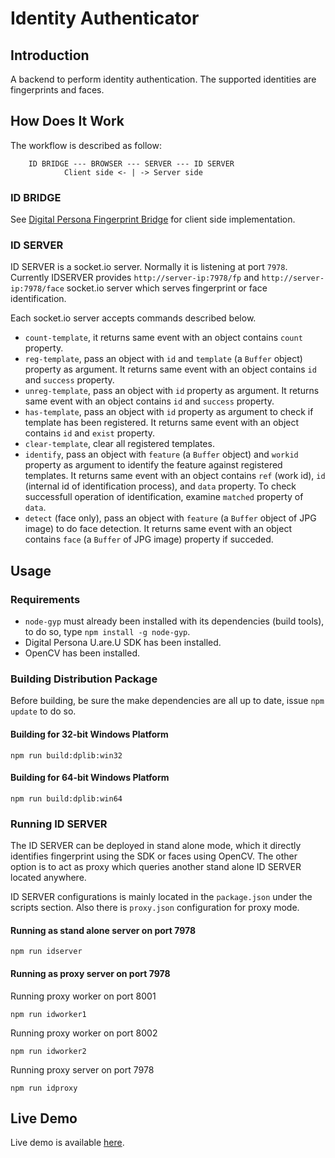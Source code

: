 # Identity Authenticator

## Introduction

A backend to perform identity authentication. The supported identities are fingerprints and faces.

## How Does It Work

The workflow is described as follow:
```
    ID BRIDGE --- BROWSER --- SERVER --- ID SERVER
            Client side <- | -> Server side
```

### ID BRIDGE

See [Digital Persona Fingerprint Bridge](https://github.com/tohenk/node-dpfb) for client side implementation.

### ID SERVER

ID SERVER is a socket.io server. Normally it is listening at port `7978`.
Currently IDSERVER provides `http://server-ip:7978/fp` and `http://server-ip:7978/face`
socket.io server which serves fingerprint or face identification.

Each socket.io server accepts commands described below.

* `count-template`, it returns same event with an object contains `count`
  property.
* `reg-template`, pass an object with `id` and `template` (a `Buffer` object) property as argument.
  It returns same event with an object contains `id` and `success` property.
* `unreg-template`, pass an object with `id` property as argument.
  It returns same event with an object contains `id` and `success` property.
* `has-template`, pass an object with `id` property as argument to check if
  template has been registered. It returns same event with an object contains
  `id` and `exist` property.
* `clear-template`, clear all registered templates.
* `identify`, pass an object with `feature` (a `Buffer` object) and `workid` property as argument
  to identify the feature against registered templates.
  It returns same event with an object contains `ref` (work id), `id` (internal
  id of identification process), and `data` property. To check successfull
  operation of identification, examine `matched` property of `data`.
* `detect` (face only), pass an object with `feature` (a `Buffer` object of JPG image) to
  do face detection. It returns same event with an object contains `face` (a `Buffer` of JPG image) property if succeded.

## Usage

### Requirements

* `node-gyp` must already been installed with its dependencies (build tools),
  to do so, type `npm install -g node-gyp`.
* Digital Persona U.are.U SDK has been installed.
* OpenCV has been installed.

### Building Distribution Package

Before building, be sure the make dependencies are all up to date, issue `npm update` to do so.

#### Building for 32-bit Windows Platform

```
npm run build:dplib:win32
```

#### Building for 64-bit Windows Platform

```
npm run build:dplib:win64
```

### Running ID SERVER

The ID SERVER can be deployed in stand alone mode, which it directly identifies
fingerprint using the SDK or faces using OpenCV. The other option is to act as
proxy which queries another stand alone ID SERVER located anywhere.

ID SERVER configurations is mainly located in the `package.json` under the
scripts section. Also there is `proxy.json` configuration for proxy mode.

#### Running as stand alone server on port 7978

```
npm run idserver
```

#### Running as proxy server on port 7978

Running proxy worker on port 8001

```
npm run idworker1
```

Running proxy worker on port 8002

```
npm run idworker2
```

Running proxy server on port 7978

```
npm run idproxy
```

## Live Demo

Live demo is available [here](https://apps.ntlab.id/demo/digital-persona-fingerprint-bridge).
